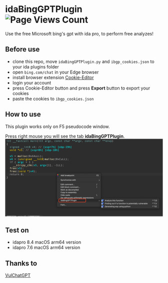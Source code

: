 <!--
 * @Description: Editor's info in the top of the file
 * @Author: p1ay8y3ar
 * @Date: 2023-11-23 18:50:30
 * @LastEditor: p1ay8y3ar
 * @LastEditTime: 2023-11-23 19:14:27
 * @Email: p1ay8y3ar@gmail.com
-->
# idaBingGPTPlugin ![Page Views Count](https://badges.toozhao.com/badges/01HFXX39F3TRYW0SE0QTZG5FYB/green.svg)
Use the free Microsoft bing's gpt with ida pro, to perform free analyzes!

## Before use 
- clone this repo, move `idaBingGPTPlugin.py` and `ibgp_cookies.json` to your ida plugins folder
- open `bing.com/chat` in your Edge browser 
- install browser extension [Cookie-Editor](https://microsoftedge.microsoft.com/addons/detail/cookieeditor/neaplmfkghagebokkhpjpoebhdledlfi)
- login your account 
- press Cookie-Editor button and press **Export** button to export your cookies
- paste the cookies to `ibgp_cookies.json`
## How to use
This plugin works only on F5 pseudocode window.

Press right mouse you will see the tab **idaBingGPTPlugin**.
![](./img/use.png)


## Test on
- idapro 8.4  macOS arm64 version
- idapro 7.6  macOS arm64 version

## Thanks to 
[VulChatGPT](https://github.com/ke0z/VulChatGPT)